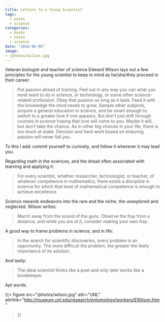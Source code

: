 ```yaml
---
title: Letters to a Young Scientist
tags:
  - notes
  - science
categories:
  - books
  - notes
  - science
date: "2018-08-05"
image:
- /photos/wilson.jpg
---
```


Veteran biologist and teacher of science Edward Wilson lays out a few principles for the young scientist to keep in mind as he/she/they proceed in their career:

>Put passion ahead of training. Feel out in any way you can what you most want to do in science, or technology, or some other science-related profession. Obey that passion as long as it lasts. Feed it with the knowledge the mind needs to grow. Sample other subjects, acquire a general education in science, and be smart enough to switch to a greater love if one appears. But don’t just drift through courses in science hoping that love will come to you. Maybe it will, but don’t take the chance. As in other big choices in your life, there is too much at stake. Decision and hard work based on enduring passion will never fail you.

To this I add: commit yourself to curiosity, and follow it wherever it may lead you.

Regarding math in the sciences, and the dread often associated with learning and applying it:

>For every scientist, whether researcher, technologist, or teacher, of whatever competence in mathematics, there exists a discipline in science for which that level of mathematical competence is enough to achieve excellence.

Science rewards endeavors into the rare and the niche, the unexplored and neglected. Wilson writes:

>March away from the sound of the guns. Observe the fray from a distance, and while you are at it, consider making your own fray.

A good way to frame problems in science, and in life:

>In the search for scientific discoveries, every problem is an opportunity. The more difficult the problem, the greater the likely importance of its solution.

And lastly:

>The ideal scientist thinks like a poet and only later works like a bookkeeper.

Apt words.

{{< figure src="/photos/wilson.jpg" attr="UNL" attrlink="http://museum.unl.edu/research/entomology/workers/EWilson.htm"
>}}